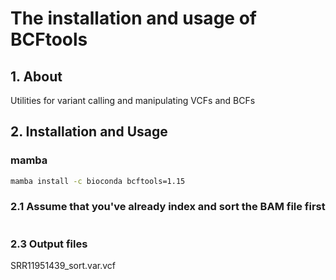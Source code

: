 # The installation and usage of BCFtools

## 1. About

 Utilities for variant calling and manipulating VCFs and BCFs

## 2. Installation and Usage

### mamba

```bash
mamba install -c bioconda bcftools=1.15
```

### 2.1 Assume that you've already index and sort the BAM file first

```bash

```

### 2.3 Output files

SRR11951439_sort.var.vcf
